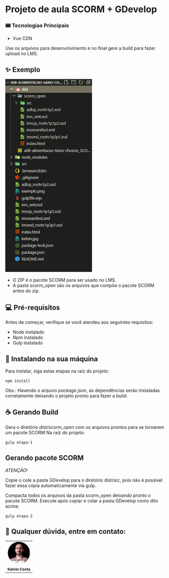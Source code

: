
# Projeto de aula SCORM + GDevelop

### 📟 Tecnologias Principais
- Vue CDN

Use os arquivos para desenvolvimento e no final gere a build para fazer upload no LMS.

## ✨ Exemplo
![Exemplo de diretórios ao buildar](exemplo.png)
- O ZIP é o pacote SCORM para ser usado no LMS.
- A pasta scorm_open são os arquivos que compõe o pacote SCORM antes do zip.

## 💻 Pré-requisitos

Antes de começar, verifique se você atendeu aos seguintes requisitos:

- Node instalado
- Npm instalado
- Gulp instalado


## 🚀 Instalando na sua máquina

Para instalar, siga estas etapas na raíz do projeto:

```
npm install
```
Obs.: Havendo o arquivo *package.json*, as dependências serão instaladas corretamente deixando o projeto pronto para fazer a build.

## ☕ Gerando Build
Gera o diretório *dist/scorm_open* com os arquivos prontos para se tornarem um pacote SCORM
Na raíz do projeto:

```
gulp etapa-1
```

## Gerando pacote SCORM
*ATENÇÃO!*

Copie o cole a pasta GDevelop para o diretório dist/src, pois não é possível fazer essa cópia automaticamente via gulp.

Compacta todos os arquivos da pasta scorm_open deixando pronto o pacote SCORM.
Execute após copiar e colar a pasta GDevelop como dito acima:

```
gulp etapa-2
```


## 🤝 Qualquer dúvida, entre em contato:



<table>
  <tr>
    <td align="center">
      <a href="https://github.com/oKelvinCosta" title="Kelvin Costa Github">
        <img style="border-radius:50%" src="kelvin.jpg" width="70px;" alt="Kelvin Costa"/><br>
        <sub>
          <b>Kelvin Costa</b>
        </sub>
      </a>
    </td>
  </tr>
</table>

